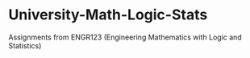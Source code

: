 # University-Math-Logic-Stats
Assignments from ENGR123 (Engineering Mathematics with Logic and Statistics)
